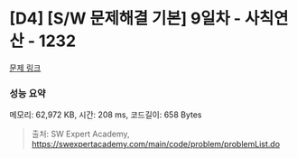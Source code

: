 # [D4] [S/W 문제해결 기본] 9일차 - 사칙연산 - 1232 

[문제 링크](https://swexpertacademy.com/main/code/problem/problemDetail.do?contestProbId=AV141J8KAIcCFAYD) 

### 성능 요약

메모리: 62,972 KB, 시간: 208 ms, 코드길이: 658 Bytes



> 출처: SW Expert Academy, https://swexpertacademy.com/main/code/problem/problemList.do